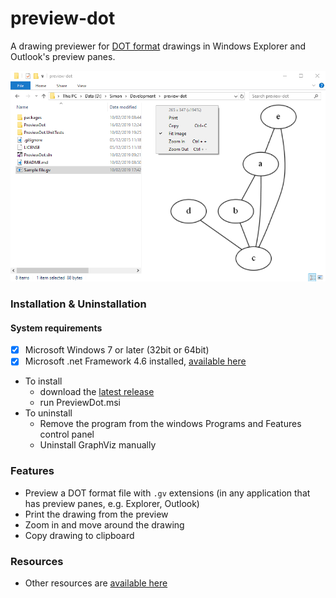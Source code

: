 # preview-dot
A drawing previewer for [DOT format](https://en.wikipedia.org/wiki/DOT_(graph_description_language)) drawings in Windows Explorer and Outlook's preview panes.

![](https://github.com/laingsimon/preview-dot/blob/master/Screenshot.png)

### Installation & Uninstallation
#### System requirements
- [x] Microsoft Windows 7 or later (32bit or 64bit)
- [x] Microsoft .net Framework 4.6 installed, [available here](https://www.microsoft.com/en-gb/download/details.aspx?id=48130)

* To install 
   * download the [latest release](https://github.com/laingsimon/preview-dot/releases)
   * run PreviewDot.msi
* To uninstall 
   * Remove the program from the windows Programs and Features control panel
   * Uninstall GraphViz manually

### Features
* Preview a DOT format file with `.gv` extensions (in any application that has preview panes, e.g. Explorer, Outlook)
* Print the drawing from the preview
* Zoom in and move around the drawing
* Copy drawing to clipboard

### Resources
* Other resources are [available here](https://www.graphviz.org/resources/)

